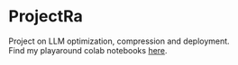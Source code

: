 # ProjectRa
Project on LLM optimization, compression and deployment.
<br>
Find my playaround colab notebooks [here](https://drive.google.com/drive/folders/1ky0v0ygrOVozCXxhYosqmqAb2kNlzuZy?usp=drive_link).

